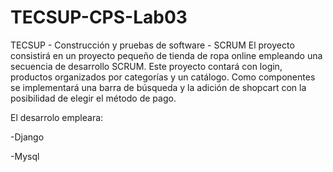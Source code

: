 # TECSUP-CPS-Lab03
TECSUP - Construcción y pruebas de software - SCRUM
El proyecto consistirá en un proyecto pequeño de tienda de ropa online empleando una secuencia de desarrollo SCRUM.
Este proyecto contará con login, productos organizados por categorías y un catálogo. Como componentes se implementará una barra de búsqueda y la adición de shopcart con la posibilidad de elegir el método de pago.

El desarrolo empleara:

-Django

-Mysql
